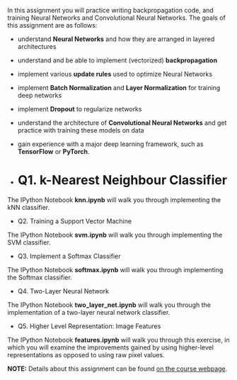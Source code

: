In this assignment you will practice writing backpropagation code, and training Neural Networks and Convolutional Neural Networks. The goals of this assignment are as follows:


* understand **Neural Networks** and how they are arranged in layered architectures

* understand and be able to implement (vectorized) **backpropagation**

* implement various **update rules** used to optimize Neural Networks

* implement **Batch Normalization** and **Layer Normalization** for training deep networks

* implement **Dropout** to regularize networks

* understand the architecture of **Convolutional Neural Networks** and get practice with training these models on data

* gain experience with a major deep learning framework, such as **TensorFlow** or **PyTorch**.



* # Q1. k-Nearest Neighbour Classifier

The IPython Notebook **knn.ipynb** will walk you through implementing the kNN classifier.


* Q2. Training a Support Vector Machine

The IPython Notebook **svm.ipynb** will walk you through implementing the SVM classifier.


* Q3. Implement a Softmax Classifier

The IPython Notebook **softmax.ipynb** will walk you through implementing the Softmax classifier.


* Q4. Two-Layer Neural Network

The IPython Notebook **two_layer_net.ipynb** will walk you through the implementation of a two-layer neural network 
classifier.


* Q5. Higher Level Representation: Image Features

The IPython Notebook **features.ipynb** will walk you through this exercise, in which you will examine the improvements gained by using higher-level representations as opposed to using raw pixel values.




**NOTE:** Details about this assignment can be found [on the course webpage](https://cs231n.github.io/assignments2019/assignment1/).


